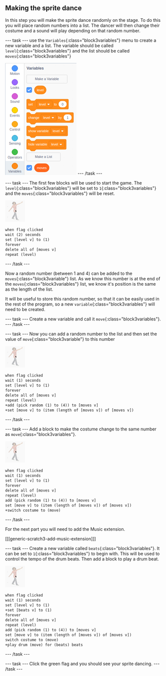 ## Making the sprite dance

In this step you will make the sprite dance randomly on the stage. To do this you will place random numbers into a list. The dancer will then change their costume and a sound will play depending on that random number.

--- task ---
use the `Variables`{:class="block3variables"} menu to create a new variable and a list. The variable should be called `level`{:class="block3variables"} and the list should be called `moves`{:class="block3variables"}

![make a variable and a list](images/make_variable_list.png)
--- /task ---

--- task ---
The first few blocks will be used to start the game. The `level`{:class="block3variables"} will be set to `1`{:class="block3variables"} and the `moves`{:class="block3variables"} will be reset.

![dance sprite](images/dance_sprite.png)
```blocks3
when flag clicked
wait (2) seconds
set [level v] to (1)
forever
delete all of [moves v]
repeat (level)
```
--- /task ---

Now a random number (between 1 and 4) can be added to the `moves`{:class="block3variable"} list. As we know this number is at the end of the `moves`{:class="block3variables"} list, we know it's position is the same as the length of the list.

It will be useful to store this random number, so that it can be easily used in the rest of the program, so a new `variable`{:class="block3variables"} will need to be created.

--- task ---
Create a new variable and call it `move`{:class="block3variables"}.
--- /task ---

--- task ---
Now you can add a random number to the list and then set the value of `move`{:class="block3variable"} to this number

![dance sprite](images/dance_sprite.png)
```blocks3
when flag clicked
wait (1) seconds
set [level v] to (1)
forever
delete all of [moves v]
repeat (level)
+add (pick random (1) to (4)) to [moves v]
+set [move v] to (item (length of [moves v]) of [moves v])
```
--- /task ---

--- task ---
Add a block to make the costume change to the same number as `move`{:class="block3variables"}.

![dance sprite](images/dance_sprite.png)
```blocks3
when flag clicked
wait (1) seconds
set [level v] to (1)
forever
delete all of [moves v]
repeat (level)
add (pick random (1) to (4)) to [moves v]
set [move v] to (item (length of [moves v]) of [moves v])
+switch costume to (move)
```
--- /task ---

For the next part you will need to add the Music extension.

[[[generic-scratch3-add-music-extension]]]

--- task ---
Create a new variable called `beats`{:class="block3variables"}. It can be set to `1`{:class="block3variables"} to begin with. This will be used to control the tempo of the drum beats. Then add a block to play a drum beat.

![dance sprite](images/dance_sprite.png)
```blocks3
when flag clicked
wait (1) seconds
set [level v] to (1)
+set [beats v] to (1)
forever
delete all of [moves v]
repeat (level)
add (pick random (1) to (4)) to [moves v]
set [move v] to (item (length of [moves v]) of [moves v])
switch costume to (move)
+play drum (move) for (beats) beats
```
--- /task ---

--- task ---
Click the green flag and you should see your sprite dancing.
--- /task ---
